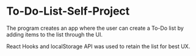 # To-Do-List-Self-Project

The program creates an app where the user can create a To-Do list by adding items to the list through the UI.

React Hooks and localStorage API  was used to retain the list for best UX.
